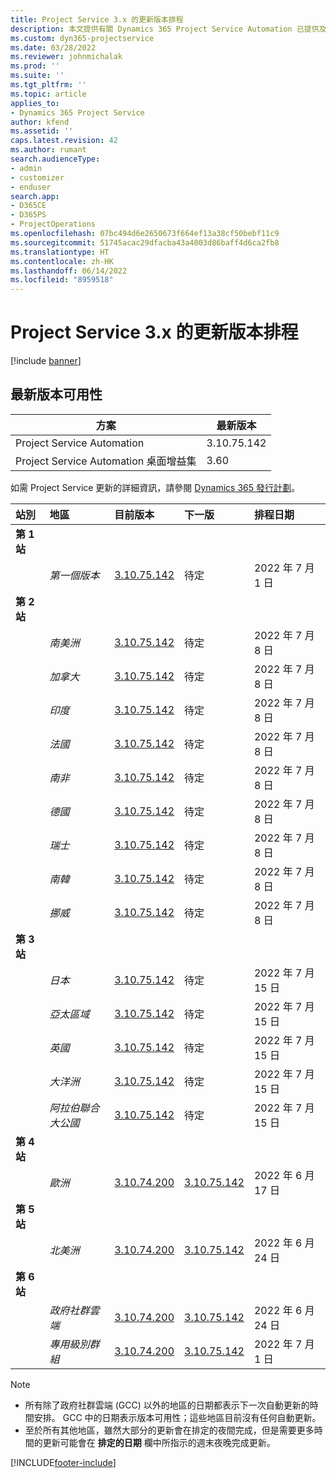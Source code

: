 ```yaml
---
title: Project Service 3.x 的更新版本排程
description: 本文提供有關 Dynamics 365 Project Service Automation 已提供及即將發行版本的資訊。
ms.custom: dyn365-projectservice
ms.date: 03/28/2022
ms.reviewer: johnmichalak
ms.prod: ''
ms.suite: ''
ms.tgt_pltfrm: ''
ms.topic: article
applies_to:
- Dynamics 365 Project Service
author: kfend
ms.assetid: ''
caps.latest.revision: 42
ms.author: rumant
search.audienceType:
- admin
- customizer
- enduser
search.app:
- D365CE
- D365PS
- ProjectOperations
ms.openlocfilehash: 07bc494d6e2650673f664ef13a38cf50bebf11c9
ms.sourcegitcommit: 51745acac29dfacba43a4003d86baff4d6ca2fb8
ms.translationtype: HT
ms.contentlocale: zh-HK
ms.lasthandoff: 06/14/2022
ms.locfileid: "8959518"
---
```

# <a name="update-release-schedule-for-project-service-3x"></a>Project Service 3.x 的更新版本排程

[!include [banner](../includes/psa-now-project-operations.md)]

## <a name="latest-version-availability"></a>最新版本可用性

| 方案  |  最新版本 |
|-------|----|
| Project Service Automation    | 3.10.75.142 |
| Project Service Automation 桌面增益集                | 3.60          |

如需 Project Service 更新的詳細資訊，請參閱 [Dynamics 365 發行計劃](/dynamics365/release-plans/)。 

| 站別  | 地區 | 目前版本 | 下一版 |  排程日期
| :---   | :---   | :---   | :---   |:---   |         
|<strong>第 1 站</strong> | |  |  | |
| | <i>第一個版本</i> | [3.10.75.142](whats-new-ur-44.md) | 待定 | 2022 年 7 月 1 日
|<strong>第 2 站</strong> | |  |  | |
| | <i>南美洲</i> | [3.10.75.142](whats-new-ur-44.md) | 待定 | 2022 年 7 月 8 日
| | <i>加拿大</i> | [3.10.75.142](whats-new-ur-44.md) | 待定 | 2022 年 7 月 8 日
| | <i>印度</i> | [3.10.75.142](whats-new-ur-44.md) | 待定 | 2022 年 7 月 8 日
| | <i>法國</i> | [3.10.75.142](whats-new-ur-44.md) | 待定 | 2022 年 7 月 8 日
| | <i>南非</i> | [3.10.75.142](whats-new-ur-44.md) | 待定 | 2022 年 7 月 8 日
| | <i>德國</i> | [3.10.75.142](whats-new-ur-44.md) | 待定 | 2022 年 7 月 8 日
| | <i>瑞士</i> | [3.10.75.142](whats-new-ur-44.md) | 待定 | 2022 年 7 月 8 日
| | <i>南韓</i> | [3.10.75.142](whats-new-ur-44.md) | 待定 | 2022 年 7 月 8 日
| | <i>挪威</i> | [3.10.75.142](whats-new-ur-44.md) | 待定 | 2022 年 7 月 8 日
|<strong>第 3 站</strong> | |  |  | |
| | <i>日本</i> | [3.10.75.142](whats-new-ur-44.md) | 待定 | 2022 年 7 月 15 日
| | <i>亞太區域</i> | [3.10.75.142](whats-new-ur-44.md) | 待定 | 2022 年 7 月 15 日
| | <i>英國</i> | [3.10.75.142](whats-new-ur-44.md) | 待定 | 2022 年 7 月 15 日
| | <i>大洋洲</i> | [3.10.75.142](whats-new-ur-44.md) | 待定 | 2022 年 7 月 15 日
| | <i>阿拉伯聯合大公國</i> | [3.10.75.142](whats-new-ur-44.md) | 待定 | 2022 年 7 月 15 日
|<strong>第 4 站</strong> | |  |  | |
| | <i>歐洲</i> | [3.10.74.200](whats-new-ur43.md) | [3.10.75.142](whats-new-ur-44.md) | 2022 年 6 月 17 日
|<strong>第 5 站</strong> | |  |  | |
| | <i>北美洲</i> | [3.10.74.200](whats-new-ur43.md) | [3.10.75.142](whats-new-ur-44.md) | 2022 年 6 月 24 日
|<strong>第 6 站</strong> | |  |  | |
| | <i>政府社群雲端</i> | [3.10.74.200](whats-new-ur43.md) | [3.10.75.142](whats-new-ur-44.md) | 2022 年 6 月 24 日
| | <i>專用級別群組</i> | [3.10.74.200](whats-new-ur43.md) | [3.10.75.142](whats-new-ur-44.md) | 2022 年 7 月 1 日




>[!Note]
> - 所有除了政府社群雲端 (GCC) 以外的地區的日期都表示下一次自動更新的時間安排。 GCC 中的日期表示版本可用性；這些地區目前沒有任何自動更新。
> - 至於所有其他地區，雖然大部分的更新會在排定的夜間完成，但是需要更多時間的更新可能會在 **排定的日期** 欄中所指示的週末夜晚完成更新。


[!INCLUDE[footer-include](../includes/footer-banner.md)]
